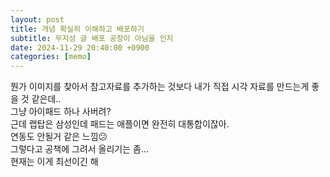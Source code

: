 ```yaml
---
layout: post
title: 개념 확실히 이해하고 배포하기
subtitle: 무지성 글 배포 공장이 아님을 인지
date: 2024-11-29 20:40:00 +0900
categories: [memo]
---
```


뭔가 이미지를 찾아서 참고자료를 추가하는 것보다 내가 직접 시각 자료를 만드는게 좋을 것 같은데..  
그냥 아이패드 하나 사버려?  
근데 랩탑은 삼성인데 패드는 애플이면 완전히 대통합이잖아.  
연동도 안될거 같은 느낌😕  
그렇다고 공책에 그려서 올리기는 좀...  
현재는 이게 최선이긴 해

